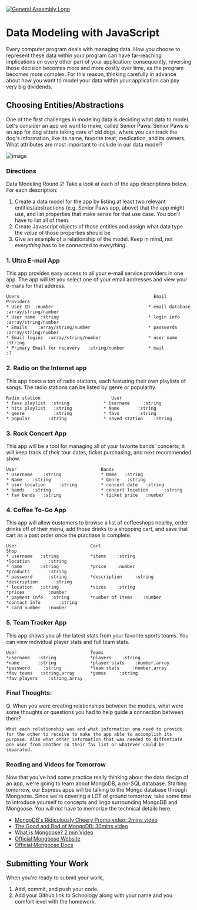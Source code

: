 [![General Assembly Logo](https://camo.githubusercontent.com/1a91b05b8f4d44b5bbfb83abac2b0996d8e26c92/687474703a2f2f692e696d6775722e636f6d2f6b6538555354712e706e67)](https://generalassemb.ly/education/web-development-immersive)

# Data Modeling with JavaScript

Every computer program deals with managing data. How you choose to represent
these data within your program can have far-reaching implications on every other
part of your application; consequently, reversing those decision becomes more
and more costly over time, as the program becomes more complex. For this reason,
thinking carefully in advance about how you want to model your data within your
application can pay very big dividends.

## Choosing Entities/Abstractions

One of the first challenges in modeling data is deciding what data to model.
Let's consider an app we want to make, called Senior Paws. Senior Paws is an app for dog sitters taking care of old dogs, where you can track the dog's information, like its name, favorite treat, medication, and its owners. What attributes are most important to include in our data model?

![image](data_modeling.png)


### Directions

Data Modeling Round 2! Take a look at each of the app descriptions below. For each description:
  1. Create a data model for the app by listing at least two relevant
entities/abstractions (e.g. Senior Paws app, above) that the app might use, and list properties that make sense for that use case. You *don't* have to list all of them.
  1. Create Javascript objects of those entities and assign what data type the _value_ of those properties should be
  1. Give an example of a relationship of the model. Keep in mind, not _everything_ has to be connected to _everything_.

### 1. Ultra E-mail App

This app provides easy access to all your e-mail service providers in one app. The app will let you select one of your email addresses and view your e-mails for that address.

```
Users                                                   Email Providers
* User ID  :number                                    * email database   :array/string/number
* User name  :string                                  * login info   :array/string/number
* Emails    :array/string/number                      * passwords    :array/string/number
* Email logins  :array/string/number                  * user name     :string
* Primary Email for recovery   :string/number         * mail          :?

```

### 2. Radio on the Internet app

This app hosts a ton of radio stations, each featuring their own playlists of songs. The radio stations can be listed by genre or popularity.


```
Radio station                           User
* favs playlist  :string             * Username     :string
* hits playlist   :string            * Name       :string
* genre           :string            * favs       :string
* popular       :string              * saved station    :string

```

### 3. Rock Concert App

This app will be a tool for managing all of your favorite bands' concerts; it will keep track of their tour dates, ticket purchasing, and next recommended show.

```
User                                Bands
* Username    :string               * Name   :string
* Name    :string                   * Genre   :string
* user location     :string         * concert date   :string
* bands   :string                   * concert location      :string
* fav bands   :string               * ticket price   :number
```

### 4. Coffee To-Go App

This app will allow customers to browse a list of coffeeshops nearby, order drinks off of their menu, add those drinks to a shopping cart, and save that cart as a past order once the purchase is complete.

```
User                            Cart                                 Shop
* username   :string            *items    :string                   *location       :string
* name       :string            *price    :number                   *products       :string 
* password      :string         *description     :string            *description      :string
* location   :string            *sizes    :string                   *prices         :number
* payment info   :string        *number of items    :number         *contact info       :string
* card number   :number         
```

### 5. Team Tracker App

This app shows you all the latest stats from your favorite sports teams. You can view individual player stats and full team stats.

```
User                            Teams
*username   :string             *players    :string
*name       :string             *player stats    :number,array
*password     :string           *team stats     :number,array
*fav teams   :string,array      *games     :string
*fav players    :string,array         
```


### Final Thoughts:

Q. When you were creating relationships between the models, what were some thoughts or questions you had to help guide a connection between them?

```
What each relationship was and what information one need to provide for the other to receive to make the app able to accomplish its purpose. Also what other information that was needed to diffentiate one user from another so their fav list or whatever could be separated.
```

### Reading and Videos for Tomorrow
Now that you've had some practice really thinking about the data design of an app, we're going to learn about MongoDB, a no-SQL database. Starting tomorrow, our Express apps will be talking to the Mongo database through Mongoose. Since we're covering a LOT of ground tomorrow, take some time to introduce yourself to concepts and lingo surrounding MongoDB and Mongoose. You will _not_ have to memorize the technical details here.

- [MongoDB's Ridiculously Cheery Promo video: 2mins video](https://www.youtube.com/watch?v=CvIr-2lMLsk)
- [The Good and Bad of MongoDB: 30mins video](https://www.youtube.com/watch?v=hWxnRi_WXtg)
- [What is Mongoose? 2 min Video](https://www.youtube.com/watch?v=swWRUvluSkE)
- [Official Mongoose Website](http://mongoosejs.com/index.html)
- [Official Mongoose Docs](http://mongoosejs.com/docs/index.html)

## Submitting Your Work

  When you're ready to submit your work,

  1. Add, commit, and push your code.
  2. Add your Github link to Schoology along with your name and you comfort level with the homework.
